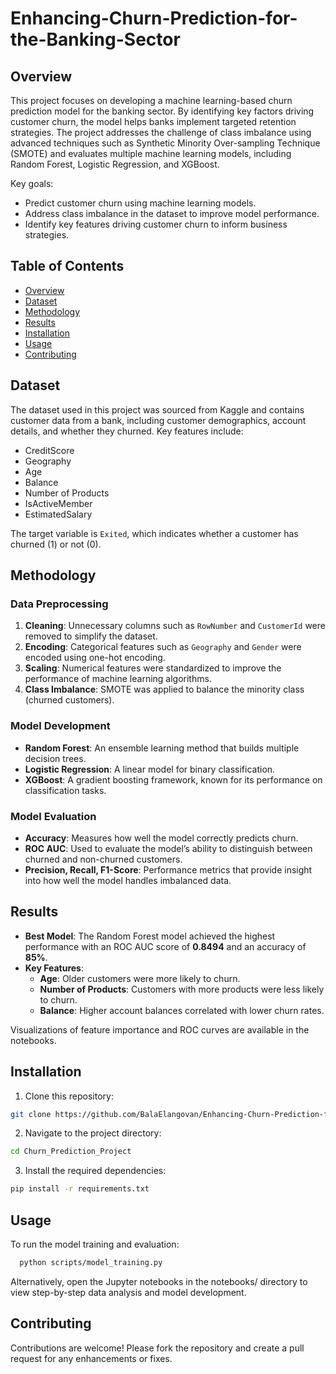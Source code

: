 # Enhancing-Churn-Prediction-for-the-Banking-Sector


## Overview

This project focuses on developing a machine learning-based churn prediction model for the banking sector. By identifying key factors driving customer churn, the model helps banks implement targeted retention strategies. The project addresses the challenge of class imbalance using advanced techniques such as Synthetic Minority Over-sampling Technique (SMOTE) and evaluates multiple machine learning models, including Random Forest, Logistic Regression, and XGBoost.

Key goals:
- Predict customer churn using machine learning models.
- Address class imbalance in the dataset to improve model performance.
- Identify key features driving customer churn to inform business strategies.

## Table of Contents
- [Overview](#overview)
- [Dataset](#dataset)
- [Methodology](#methodology)
- [Results](#results)
- [Installation](#installation)
- [Usage](#usage)
- [Contributing](#contributing)

## Dataset

The dataset used in this project was sourced from Kaggle and contains customer data from a bank, including customer demographics, account details, and whether they churned. Key features include:
- CreditScore
- Geography
- Age
- Balance
- Number of Products
- IsActiveMember
- EstimatedSalary

The target variable is `Exited`, which indicates whether a customer has churned (1) or not (0).

## Methodology

### Data Preprocessing
1. **Cleaning**: Unnecessary columns such as `RowNumber` and `CustomerId` were removed to simplify the dataset.
2. **Encoding**: Categorical features such as `Geography` and `Gender` were encoded using one-hot encoding.
3. **Scaling**: Numerical features were standardized to improve the performance of machine learning algorithms.
4. **Class Imbalance**: SMOTE was applied to balance the minority class (churned customers).

### Model Development
- **Random Forest**: An ensemble learning method that builds multiple decision trees.
- **Logistic Regression**: A linear model for binary classification.
- **XGBoost**: A gradient boosting framework, known for its performance on classification tasks.

### Model Evaluation
- **Accuracy**: Measures how well the model correctly predicts churn.
- **ROC AUC**: Used to evaluate the model’s ability to distinguish between churned and non-churned customers.
- **Precision, Recall, F1-Score**: Performance metrics that provide insight into how well the model handles imbalanced data.

## Results

- **Best Model**: The Random Forest model achieved the highest performance with an ROC AUC score of **0.8494** and an accuracy of **85%**.
- **Key Features**:
  - **Age**: Older customers were more likely to churn.
  - **Number of Products**: Customers with more products were less likely to churn.
  - **Balance**: Higher account balances correlated with lower churn rates.

Visualizations of feature importance and ROC curves are available in the notebooks.

## Installation

1. Clone this repository:
```bash
git clone https://github.com/BalaElangovan/Enhancing-Churn-Prediction-for-the-Banking-Sector
```

2. Navigate to the project directory:

  ```bash
  cd Churn_Prediction_Project
  ```

3. Install the required dependencies:
  ```bash
  pip install -r requirements.txt
  ```

## Usage

To run the model training and evaluation:

```bash
  python scripts/model_training.py
```

Alternatively, open the Jupyter notebooks in the notebooks/ directory to view step-by-step data analysis and model development.

## Contributing
Contributions are welcome! Please fork the repository and create a pull request for any enhancements or fixes.
